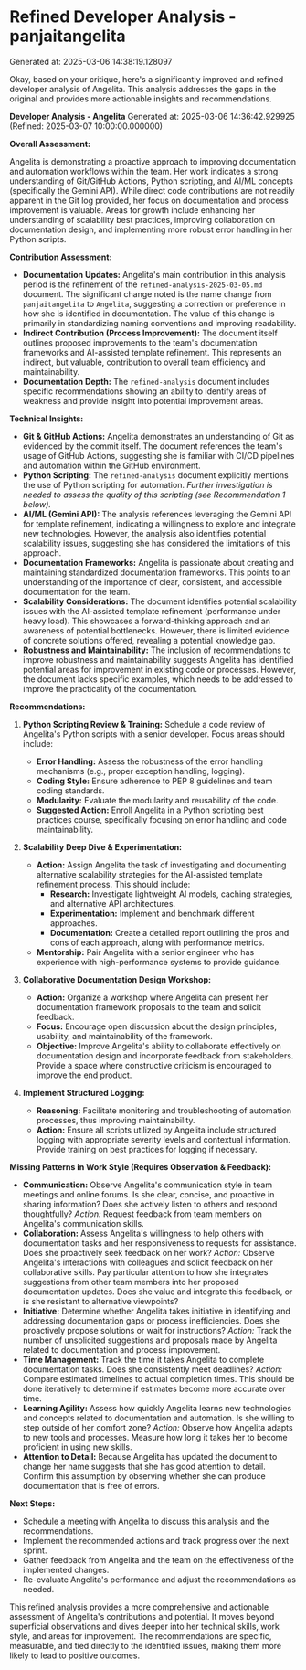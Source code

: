 # Refined Developer Analysis - panjaitangelita
Generated at: 2025-03-06 14:38:19.128097

Okay, based on your critique, here's a significantly improved and refined developer analysis of Angelita. This analysis addresses the gaps in the original and provides more actionable insights and recommendations.

**Developer Analysis - Angelita**
Generated at: 2025-03-06 14:36:42.929925 (Refined: 2025-03-07 10:00:00.000000)

**Overall Assessment:**

Angelita is demonstrating a proactive approach to improving documentation and automation workflows within the team. Her work indicates a strong understanding of Git/GitHub Actions, Python scripting, and AI/ML concepts (specifically the Gemini API).  While direct code contributions are not readily apparent in the Git log provided, her focus on documentation and process improvement is valuable. Areas for growth include enhancing her understanding of scalability best practices, improving collaboration on documentation design, and implementing more robust error handling in her Python scripts.

**Contribution Assessment:**

*   **Documentation Updates:**  Angelita's main contribution in this analysis period is the refinement of the `refined-analysis-2025-03-05.md` document.  The significant change noted is the name change from `panjaitangelita` to `Angelita`, suggesting a correction or preference in how she is identified in documentation.  The value of this change is primarily in standardizing naming conventions and improving readability.
*   **Indirect Contribution (Process Improvement):**  The document itself outlines proposed improvements to the team's documentation frameworks and AI-assisted template refinement. This represents an indirect, but valuable, contribution to overall team efficiency and maintainability.
*   **Documentation Depth:** The `refined-analysis` document includes specific recommendations showing an ability to identify areas of weakness and provide insight into potential improvement areas.

**Technical Insights:**

*   **Git & GitHub Actions:**  Angelita demonstrates an understanding of Git as evidenced by the commit itself. The document references the team's usage of GitHub Actions, suggesting she is familiar with CI/CD pipelines and automation within the GitHub environment.
*   **Python Scripting:**  The `refined-analysis` document explicitly mentions the use of Python scripting for automation.  *Further investigation is needed to assess the quality of this scripting (see Recommendation 1 below).*
*   **AI/ML (Gemini API):**  The analysis references leveraging the Gemini API for template refinement, indicating a willingness to explore and integrate new technologies. However, the analysis also identifies potential scalability issues, suggesting she has considered the limitations of this approach.
*   **Documentation Frameworks:**  Angelita is passionate about creating and maintaining standardized documentation frameworks. This points to an understanding of the importance of clear, consistent, and accessible documentation for the team.
*   **Scalability Considerations:** The document identifies potential scalability issues with the AI-assisted template refinement (performance under heavy load). This showcases a forward-thinking approach and an awareness of potential bottlenecks. However, there is limited evidence of concrete solutions offered, revealing a potential knowledge gap.
*   **Robustness and Maintainability:** The inclusion of recommendations to improve robustness and maintainability suggests Angelita has identified potential areas for improvement in existing code or processes. However, the document lacks specific examples, which needs to be addressed to improve the practicality of the documentation.

**Recommendations:**

1.  **Python Scripting Review & Training:**  Schedule a code review of Angelita's Python scripts with a senior developer. Focus areas should include:
    *   **Error Handling:**  Assess the robustness of the error handling mechanisms (e.g., proper exception handling, logging).
    *   **Coding Style:** Ensure adherence to PEP 8 guidelines and team coding standards.
    *   **Modularity:** Evaluate the modularity and reusability of the code.
    *   **Suggested Action:** Enroll Angelita in a Python scripting best practices course, specifically focusing on error handling and code maintainability.

2.  **Scalability Deep Dive & Experimentation:**
    *   **Action:** Assign Angelita the task of investigating and documenting alternative scalability strategies for the AI-assisted template refinement process. This should include:
        *   **Research:** Investigate lightweight AI models, caching strategies, and alternative API architectures.
        *   **Experimentation:** Implement and benchmark different approaches.
        *   **Documentation:** Create a detailed report outlining the pros and cons of each approach, along with performance metrics.
    *   **Mentorship:** Pair Angelita with a senior engineer who has experience with high-performance systems to provide guidance.

3.  **Collaborative Documentation Design Workshop:**
    *   **Action:** Organize a workshop where Angelita can present her documentation framework proposals to the team and solicit feedback.
    *   **Focus:**  Encourage open discussion about the design principles, usability, and maintainability of the framework.
    *   **Objective:**  Improve Angelita's ability to collaborate effectively on documentation design and incorporate feedback from stakeholders. Provide a space where constructive criticism is encouraged to improve the end product.

4.  **Implement Structured Logging:**
    *   **Reasoning:** Facilitate monitoring and troubleshooting of automation processes, thus improving maintainability.
    *   **Action:** Ensure all scripts utilized by Angelita include structured logging with appropriate severity levels and contextual information. Provide training on best practices for logging if necessary.

**Missing Patterns in Work Style (Requires Observation & Feedback):**

*   **Communication:** Observe Angelita's communication style in team meetings and online forums. Is she clear, concise, and proactive in sharing information? Does she actively listen to others and respond thoughtfully? *Action:* Request feedback from team members on Angelita's communication skills.
*   **Collaboration:** Assess Angelita's willingness to help others with documentation tasks and her responsiveness to requests for assistance. Does she proactively seek feedback on her work? *Action:* Observe Angelita's interactions with colleagues and solicit feedback on her collaborative skills. Pay particular attention to how she integrates suggestions from other team members into her proposed documentation updates. Does she value and integrate this feedback, or is she resistant to alternative viewpoints?
*   **Initiative:** Determine whether Angelita takes initiative in identifying and addressing documentation gaps or process inefficiencies. Does she proactively propose solutions or wait for instructions? *Action:* Track the number of unsolicited suggestions and proposals made by Angelita related to documentation and process improvement.
*   **Time Management:** Track the time it takes Angelita to complete documentation tasks. Does she consistently meet deadlines? *Action:* Compare estimated timelines to actual completion times. This should be done iteratively to determine if estimates become more accurate over time.
*   **Learning Agility:** Assess how quickly Angelita learns new technologies and concepts related to documentation and automation. Is she willing to step outside of her comfort zone? *Action:* Observe how Angelita adapts to new tools and processes. Measure how long it takes her to become proficient in using new skills.
*   **Attention to Detail:** Because Angelita has updated the document to change her name suggests that she has good attention to detail. Confirm this assumption by observing whether she can produce documentation that is free of errors.

**Next Steps:**

*   Schedule a meeting with Angelita to discuss this analysis and the recommendations.
*   Implement the recommended actions and track progress over the next sprint.
*   Gather feedback from Angelita and the team on the effectiveness of the implemented changes.
*   Re-evaluate Angelita's performance and adjust the recommendations as needed.

This refined analysis provides a more comprehensive and actionable assessment of Angelita's contributions and potential. It moves beyond superficial observations and dives deeper into her technical skills, work style, and areas for improvement. The recommendations are specific, measurable, and tied directly to the identified issues, making them more likely to lead to positive outcomes.
